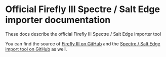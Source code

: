 # Official Firefly III Spectre / Salt Edge importer documentation

These docs describe the official Firefly III Spectre / Salt Edge importer tool

You can find the source of [Firefly III on GitHub](https://github.com/firefly-iii/firefly-iii) and the [Spectre / Salt Edge import tool on GitHub](https://github.com/firefly-iii/spectre-importer) as well.
